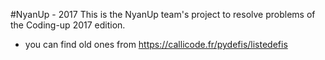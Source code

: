 #NyanUp - 2017
This is the NyanUp team's project to resolve problems of the Coding-up 2017 edition.

+ you can find old ones from https://callicode.fr/pydefis/listedefis